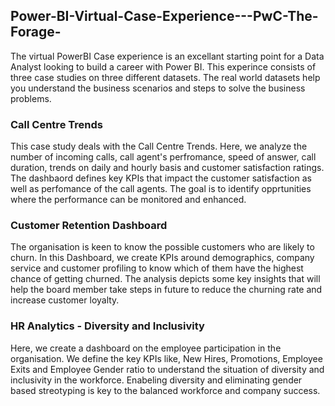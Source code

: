## Power-BI-Virtual-Case-Experience---PwC-The-Forage-
The virtual PowerBI Case experience is an excellant starting point for a Data Analyst looking to build a career with Power BI. This experince consists of three case studies on three different datasets. The real world datasets help you understand the business scenarios and steps to solve the business problems.

### Call Centre Trends
This case study deals with the Call Centre Trends. Here, we analyze the number of incoming calls, call agent's perfromance, speed of answer, call duration, trends on daily and hourly basis and customer satisfaction ratings. The dashbaord defines key KPIs that impact the customer satisfaction as well as perfomance of the call agents. The goal is to identify opprtunities where the performance can be monitored and enhanced.

### Customer Retention Dashboard
The organisation is keen to know the possible customers who are likely to churn. In this Dashboard, we create KPIs around demographics, company service and customer profiling to know which of them have the highest chance of getting churned. The analysis depicts some key insights that will help the board member take steps in future to reduce the churning rate and increase customer loyalty.

### HR Analytics - Diversity and Inclusivity
Here, we create a dashboard on the employee participation in the organisation. We define the key KPIs like, New Hires, Promotions, Employee Exits and Employee Gender ratio to understand the situation of diversity and inclusivity in the workforce. Enabeling diversity and eliminating gender based streotyping is key to the balanced workforce and company success.
